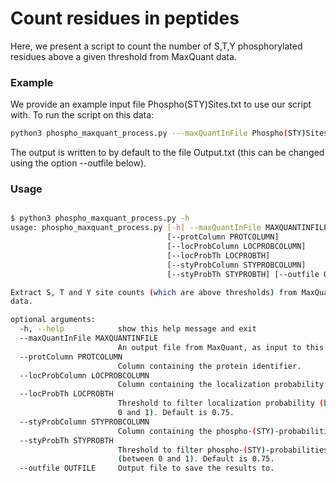 # Count residues in peptides

Here, we present a script to count the number of S,T,Y phosphorylated residues above a given threshold from MaxQuant data.  



### Example

We provide an example input file Phospho(STY)Sites.txt to use our script with. To run the script on this data:

```sh
python3 phospho_maxquant_process.py ---maxQuantInFile Phospho(STY)Sites.txt

```

The output is written to by default to the file Output.txt (this can be changed using the option --outfile below).

### Usage
```sh

$ python3 phospho_maxquant_process.py -h
usage: phospho_maxquant_process.py [-h] --maxQuantInFile MAXQUANTINFILE
                                   [--protColumn PROTCOLUMN]
                                   [--locProbColumn LOCPROBCOLUMN]
                                   [--locProbTh LOCPROBTH]
                                   [--styProbColumn STYPROBCOLUMN]
                                   [--styProbTh STYPROBTH] [--outfile OUTFILE]

Extract S, T and Y site counts (which are above thresholds) from MaxQuant
data.

optional arguments:
  -h, --help            show this help message and exit
  --maxQuantInFile MAXQUANTINFILE
                        An output file from MaxQuant, as input to this script.
  --protColumn PROTCOLUMN
                        Column containing the protein identifier.
  --locProbColumn LOCPROBCOLUMN
                        Column containing the localization probability.
  --locProbTh LOCPROBTH
                        Threshold to filter localization probability (between
                        0 and 1). Default is 0.75.
  --styProbColumn STYPROBCOLUMN
                        Column containing the phospho-(STY)-probabilities.
  --styProbTh STYPROBTH
                        Threshold to filter phospho-(STY)-probabilities
                        (between 0 and 1). Default is 0.75.
  --outfile OUTFILE     Output file to save the results to.
```
